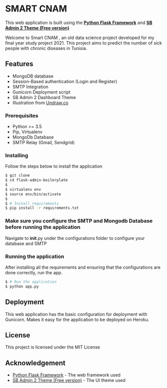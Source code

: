# SMART CNAM


This web application is built using the **[Python Flask Framework](https://palletsprojects.com/p/flask/)** and **[SB Admin 2 Theme (Free version)](https://startbootstrap.com/themes/sb-admin-2/)**

Welcome to Smart CNAM , an old data science project developed for my final year study project 2021. This project aims to predict the number of sick people with chronic diseases in Tunisia. 

## Features

- MongoDB database
- Session-Based authentication (Login and Register)
- SMTP Integration
- Gunicorn Deployment script
- SB Admin 2 Dashboard Theme
- Illustration from [Undraw.co](https://undraw.co/)


### Prerequisites

- Python >= 3.5
- Pip, Virtualenv
- MongoDb Database
- SMTP Relay (Gmail, Sendgrid)

### Installing

Follow the steps below to install the application

```bash
$ git clone 
$ cd flask-admin-boilerplate
$
$ virtualenv env
$ source env/bin/activate
$ 
$ # Install requirements
$ pip install -r requirements.txt

```

### Make sure you configure the SMTP and Mongodb Database before running the application
Navigate to __init__.py under the configurations folder to configure your database and SMTP

### Running the application

After installing all the requirements and ensuring that the configurations are done correctly, run the app.

```bash
$ # Run the application
$ python app.py
```

## Deployment

This web application has the basic configuration for deployment with Gunicorn. Makes it easy for the application to be deployed on Heroku.


## License

This project is licensed under the MIT License


## Acknowledgement

* [Python Flask Framework](https://palletsprojects.com/p/flask/) - The web framework used
* [SB Admin 2 Theme (Free version)](https://startbootstrap.com/themes/sb-admin-2/) - The UI theme used
